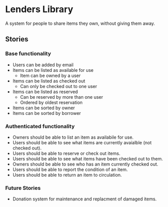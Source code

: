# Lenders Library

A system for people to share items they own, without giving them away.

## Stories

### Base functionality

- Users can be added by email
- Items can be listed as available for use
  - Item can be owned by a user
- Items can be listed as checked out
  - Can only be checked out to one user
- Items can be listed as reserved
  - Can be reserved by more than one user
  - Ordered by oldest reservation
- Items can be sorted by owner
- Items can be sorted by borrower

### Authenticated functionality

- Owners should be able to list an item as availabile for use.
- Users should be able to see what items are currently avaialble (not checked out).
- Users should be able to reserve or check out items.
- Users should be able to see what items have been checked out to them.
- Owners should be able to see who has an item currently checked out.
- Users should be able to report the condition of an item.
- Users should be able to return an item to circulation.

### Future Stories

- Donation system for maintenance and replacment of damaged items.
